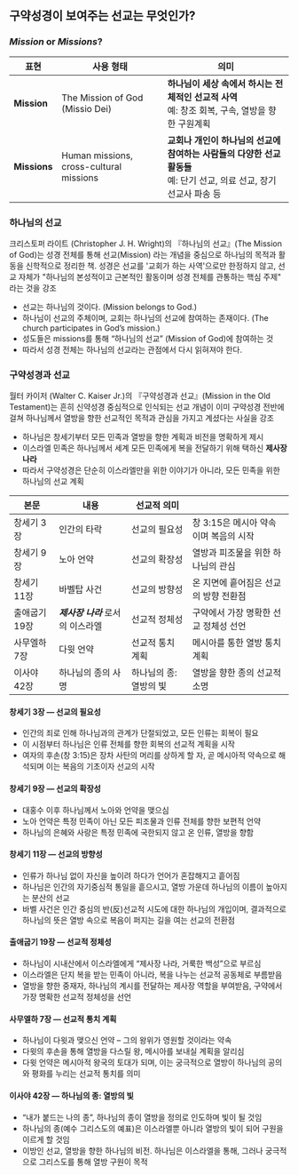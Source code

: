 ## 구약성경이 보여주는 선교는 무엇인가?

### _**Mission**_ or _**Missions**_?
| 표현         | 사용 형태                                 | 의미 |
|--------------|--------------------------------------------|------|
| **Mission**  | The Mission of God (Missio Dei)            | **하나님이 세상 속에서 하시는 전체적인 선교적 사역**<br>예: 창조 회복, 구속, 열방을 향한 구원계획 |
| **Missions** | Human missions, cross-cultural missions    | **교회나 개인이 하나님의 선교에 참여하는 사람들의 다양한 선교 활동들**<br>예: 단기 선교, 의료 선교, 장기 선교사 파송 등 |

### 하나님의 선교
크리스토퍼 라이트 (Christopher J. H. Wright)의 『하나님의 선교』(The Mission of God)는 성경 전체를 통해 선교(Mission) 라는 개념을 중심으로 하나님의 목적과 활동을 신학적으로 정리한 책. 성경은 선교를 '교회가 하는 사역'으로만 한정하지 않고, 선교 자체가 "하나님의 본성적이고 근본적인 활동이며 성경 전체를 관통하는 핵심 주제" 라는 것을 강조


* 선교는 하나님의 것이다. (Mission belongs to God.)
* 하나님이 선교의 주체이며, 교회는 하나님의 선교에 참여하는 존재이다. (The church participates in God’s mission.)
* 성도들은 missions를 통해  “하나님의 선교” (Mission of God)에 참여하는 것
* 따라서 성경 전체는 하나님의 선교라는 관점에서 다시 읽혀져야 한다.

### 구약성경과 선교
월터 카이저 (Walter C. Kaiser Jr.)의 『구약성경과 선교』(Mission in the Old Testament)는 흔히 신약성경 중심적으로 인식되는 선교 개념이 이미 구약성경 전반에 걸쳐 하나님께서 열방을 향한 선교적인 목적과 관심을 가지고 계셨다는 사실을 강조

* 하나님은 창세기부터 모든 민족과 열방을 향한 계획과 비전을 명확하게 제시
* 이스라엘 민족은 하나님께서 세계 모든 민족에게 복을 전달하기 위해 택하신 **제사장 나라**
* 따라서 구약성경은 단순히 이스라엘만을 위한 이야기가 아니라, 모든 민족을 위한 하나님의 선교 계획

|본문|내용|선교적 의미||
|----|--------|------------|------------------|
|창세기 3장|인간의 타락|선교의 필요성|창 3:15은 메시아 약속이며 복음의 시작|
|창세기 9장|노아 언약|선교의 확장성|열방과 피조물을 위한 하나님의 관심|
|창세기 11장|바벨탑 사건|선교의 방향성|온 지면에 흩어짐은 선교의 방향 전환점|
|출애굽기 19장| _**제사장 나라**_ 로서의 이스라엘|선교적 정체성|구약에서 가장 명확한 선교 정체성 선언|
|사무엘하 7장|다윗 언약|선교적 통치 계획|메시아를 통한 열방 통치 계획|
|이사야 42장|하나님의 종의 사명|하나님의 종: 열방의 빛|열방을 향한 종의 선교적 소명|

#### 창세기 3장 — 선교의 필요성
* 인간의 죄로 인해 하나님과의 관계가 단절되었고, 모든 인류는 회복이 필요
* 이 시점부터 하나님은 인류 전체를 향한 회복의 선교적 계획을 시작
* 여자의 후손(창 3:15)은 장차 사탄의 머리를 상하게 할 자, 곧 메시아적 약속으로 해석되며 이는 복음의 기초이자 선교의 시작

#### 창세기 9장 — 선교의 확장성
* 대홍수 이후 하나님께서 노아와 언약을 맺으심
* 노아 언약은 특정 민족이 아닌 모든 피조물과 인류 전체를 향한 보편적 언약
* 하나님의 은혜와 사랑은 특정 민족에 국한되지 않고 온 인류, 열방을 향함

#### 창세기 11장 — 선교의 방향성
* 인류가 하나님 없이 자신을 높이려 하다가 언어가 혼잡해지고 흩어짐
* 하나님은 인간의 자기중심적 통일을 흩으시고, 열방 가운데 하나님의 이름이 높아지는 분산의 선교
* 바벨 사건은 인간 중심의 반(反)선교적 시도에 대한 하나님의 개입이며, 결과적으로 하나님의 뜻은 열방 속으로 복음이 퍼지는 길을 여는 선교의 전환점

#### 출애굽기 19장 — 선교적 정체성
* 하나님이 시내산에서 이스라엘에게 “제사장 나라, 거룩한 백성”으로 부르심
* 이스라엘은 단지 복을 받는 민족이 아니라, 복을 나누는 선교적 공동체로 부름받음
* 열방을 향한 중재자, 하나님의 계시를 전달하는 제사장 역할을 부여받음, 구약에서 가장 명확한 선교적 정체성을 선언

#### 사무엘하 7장 — 선교적 통치 계획
* 하나님이 다윗과 맺으신 언약 – 그의 왕위가 영원할 것이라는 약속
* 다윗의 후손을 통해 열방을 다스릴 왕, 메시아를 보내실 계획을 알리심
* 다윗 언약은 메시아적 왕국의 토대가 되며, 이는 궁극적으로 열방이 하나님의 공의와 평화를 누리는 선교적 통치를 의미

#### 이사야 42장 — 하나님의 종: 열방의 빛
* “내가 붙드는 나의 종”, 하나님의 종이 열방을 정의로 인도하며 빛이 될 것임
* 하나님의 종(예수 그리스도의 예표)은 이스라엘뿐 아니라 열방의 빛이 되어 구원을 이르게 할 것임
* 이방인 선교, 열방을 향한 하나님의 비전. 하나님은 이스라엘을 통해, 그러나 궁극적으로 그리스도를 통해 열방 구원이 목적
